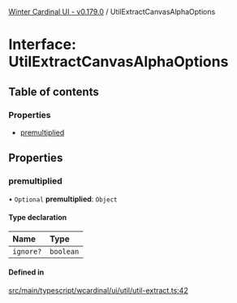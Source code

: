 [Winter Cardinal UI - v0.179.0](../index.md) / UtilExtractCanvasAlphaOptions

# Interface: UtilExtractCanvasAlphaOptions

## Table of contents

### Properties

- [premultiplied](UtilExtractCanvasAlphaOptions.md#premultiplied)

## Properties

### premultiplied

• `Optional` **premultiplied**: `Object`

#### Type declaration

| Name | Type |
| :------ | :------ |
| `ignore?` | `boolean` |

#### Defined in

[src/main/typescript/wcardinal/ui/util/util-extract.ts:42](https://github.com/winter-cardinal/winter-cardinal-ui/blob/v0.179.0/src/main/typescript/wcardinal/ui/util/util-extract.ts#L42)
